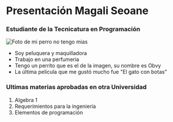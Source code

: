 # Presentación Magali Seoane
### Estudiante de la Tecnicatura en Programación
![Foto de mi perro no tengo mias](https://hips.hearstapps.com/hmg-prod.s3.amazonaws.com/images/yorkshire-jardin-1613561155.jpg?resize=480:*)

-  Soy peluquera y maquilladora 
- Trabajo en una perfumeria 
- Tengo un perrito que es el de la imagen, su nombre es Obvy
- La última pelicula que  me gustó mucho fue "El gato con botas"

### Ultimas materias aprobadas en otra Universidad
1. Algebra 1
2. Requerimientos para la ingeniería 
3. Elementos de programación 
